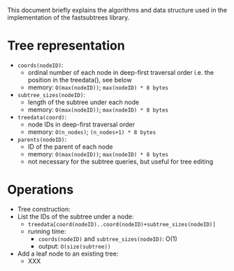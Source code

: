 This document briefly explains the algorithms and data structure used in the
implementation of the fastsubtrees library.

# Tree representation

- ``coords(nodeID)``:
    - ordinal number of each node in deep-first traversal order
      i.e. the position in the treedata(), see below
    - memory: ``O(max(nodeID))``; ``max(nodeID) * 8 bytes``
- ``subtree_sizes(nodeID)``:
    - length of the subtree under each node
    - memory: ``O(max(nodeID))``; ``max(nodeID) * 8 bytes``
- ``treedata(coord)``:
    - node IDs in deep-first traversal order
    - memory: ``O(n_nodes)``; ``(n_nodes+1) * 8 bytes``
- ``parents(nodeID)``:
    - ID of the parent of each node
    - memory: ``O(max(nodeID))``; ``max(nodeID) * 8 bytes``
    - not necessary for the subtree queries, but useful for tree editing

# Operations

- Tree construction:
- List the IDs of the subtree under a node:
   - ``treedata[coord(nodeID)..coord(nodeID)+subtree_sizes(nodeID)]``
   - running time:
       - ``coords(nodeID)`` and ``subtree_sizes(nodeID)``: O(1)
       - output: ``O(size(subtree))``
- Add a leaf node to an existing tree:
  - XXX
